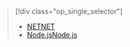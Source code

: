 > [!div class="op_single_selector"]
> * [<span data-ttu-id="2487d-101">NET</span><span class="sxs-lookup"><span data-stu-id="2487d-101">NET</span></span>](../articles/service-bus-relay/relay-hybrid-connections-dotnet-get-started.md)
> * [<span data-ttu-id="2487d-102">Node.js</span><span class="sxs-lookup"><span data-stu-id="2487d-102">Node.js</span></span>](../articles/service-bus-relay/relay-hybrid-connections-node-get-started.md)
> 
> 

